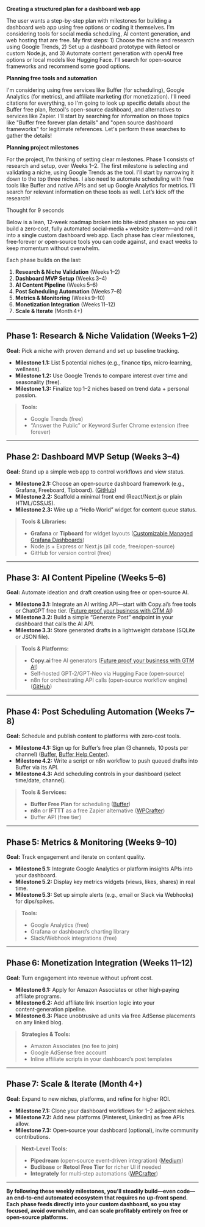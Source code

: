 **Creating a structured plan for a dashboard web app**

The user wants a step-by-step plan with milestones for building a dashboard web app using free options or coding it themselves. I’m considering tools for social media scheduling, AI content generation, and web hosting that are free. My first steps: 1) Choose the niche and research using Google Trends, 2) Set up a dashboard prototype with Retool or custom Node.js, and 3) Automate content generation with openAI free options or local models like Hugging Face. I’ll search for open-source frameworks and recommend some good options.

**Planning free tools and automation**

I'm considering using free services like Buffer (for scheduling), Google Analytics (for metrics), and affiliate marketing (for monetization). I'll need citations for everything, so I'm going to look up specific details about the Buffer free plan, Retool's open-source dashboard, and alternatives to services like Zapier. I'll start by searching for information on those topics like "Buffer free forever plan details" and "open source dashboard frameworks" for legitimate references. Let's perform these searches to gather the details!


**Planning project milestones**

For the project, I’m thinking of setting clear milestones. Phase 1 consists of research and setup, over Weeks 1–2. The first milestone is selecting and validating a niche, using Google Trends as the tool. I’ll start by narrowing it down to the top three niches. I also need to automate scheduling with free tools like Buffer and native APIs and set up Google Analytics for metrics. I’ll search for relevant information on these tools as well. Let’s kick off the research!


Thought for 9 seconds


Below is a lean, 12‑week roadmap broken into bite‑sized phases so you can build a zero‑cost, fully automated social‑media + website system—and roll it into a single custom dashboard web app. Each phase has clear milestones, free‑forever or open‑source tools you can code against, and exact weeks to keep momentum without overwhelm.

Each phase builds on the last:

1. **Research & Niche Validation** (Weeks 1–2)
2. **Dashboard MVP Setup** (Weeks 3–4)
3. **AI Content Pipeline** (Weeks 5–6)
4. **Post Scheduling Automation** (Weeks 7–8)
5. **Metrics & Monitoring** (Weeks 9–10)
6. **Monetization Integration** (Weeks 11–12)
7. **Scale & Iterate** (Month 4+)

---

## Phase 1: Research & Niche Validation (Weeks 1–2)

**Goal:** Pick a niche with proven demand and set up baseline tracking.

* **Milestone 1.1:** List 5 potential niches (e.g., finance tips, micro‑learning, wellness).
* **Milestone 1.2:** Use Google Trends to compare interest over time and seasonality (free).
* **Milestone 1.3:** Finalize top 1–2 niches based on trend data + personal passion.

> **Tools:**
>
> * Google Trends (free)
> * “Answer the Public” or Keyword Surfer Chrome extension (free forever)

---

## Phase 2: Dashboard MVP Setup (Weeks 3–4)

**Goal:** Stand up a simple web app to control workflows and view status.

* **Milestone 2.1:** Choose an open‑source dashboard framework (e.g., Grafana, Freeboard, Tipboard). ([GitHub][1])
* **Milestone 2.2:** Scaffold a minimal front end (React/Next.js or plain HTML/CSS/JS).
* **Milestone 2.3:** Wire up a “Hello World” widget for content queue status.

> **Tools & Libraries:**
>
> * **Grafana** or **Tipboard** for widget layouts ([Customizable Managed Grafana Dashboards][2])
> * Node.js + Express or Next.js (all code, free/open-source)
> * GitHub for version control (free)

---

## Phase 3: AI Content Pipeline (Weeks 5–6)

**Goal:** Automate ideation and draft creation using free or open‑source AI.

* **Milestone 3.1:** Integrate an AI writing API—start with Copy.ai’s free tools or ChatGPT free tier. ([Future proof your business with GTM AI][3])
* **Milestone 3.2:** Build a simple “Generate Post” endpoint in your dashboard that calls the AI API.
* **Milestone 3.3:** Store generated drafts in a lightweight database (SQLite or JSON file).

> **Tools & Platforms:**
>
> * **Copy.ai** free AI generators ([Future proof your business with GTM AI][3])
> * Self‑hosted GPT‑2/GPT‑Neo via Hugging Face (open‑source)
> * n8n for orchestrating API calls (open‑source workflow engine) ([GitHub][4])

---

## Phase 4: Post Scheduling Automation (Weeks 7–8)

**Goal:** Schedule and publish content to platforms with zero‑cost tools.

* **Milestone 4.1:** Sign up for Buffer’s free plan (3 channels, 10 posts per channel) ([Buffer][5], [Buffer Help Center][6]).
* **Milestone 4.2:** Write a script or n8n workflow to push queued drafts into Buffer via its API.
* **Milestone 4.3:** Add scheduling controls in your dashboard (select time/date, channel).

> **Tools & Services:**
>
> * **Buffer Free Plan** for scheduling ([Buffer][5])
> * **n8n** or **IFTTT** as a free Zapier alternative ([WPCrafter][7])
> * Buffer API (free tier)

---

## Phase 5: Metrics & Monitoring (Weeks 9–10)

**Goal:** Track engagement and iterate on content quality.

* **Milestone 5.1:** Integrate Google Analytics or platform insights APIs into your dashboard.
* **Milestone 5.2:** Display key metrics widgets (views, likes, shares) in real time.
* **Milestone 5.3:** Set up simple alerts (e.g., email or Slack via Webhooks) for dips/spikes.

> **Tools:**
>
> * Google Analytics (free)
> * Grafana or dashboard’s charting library
> * Slack/Webhook integrations (free)

---

## Phase 6: Monetization Integration (Weeks 11–12)

**Goal:** Turn engagement into revenue without upfront cost.

* **Milestone 6.1:** Apply for Amazon Associates or other high‑paying affiliate programs.
* **Milestone 6.2:** Add affiliate link insertion logic into your content‑generation pipeline.
* **Milestone 6.3:** Place unobtrusive ad units via free AdSense placements on any linked blog.

> **Strategies & Tools:**
>
> * Amazon Associates (no fee to join)
> * Google AdSense free account
> * Inline affiliate scripts in your dashboard’s post templates

---

## Phase 7: Scale & Iterate (Month 4+)

**Goal:** Expand to new niches, platforms, and refine for higher ROI.

* **Milestone 7.1:** Clone your dashboard workflows for 1–2 adjacent niches.
* **Milestone 7.2:** Add new platforms (Pinterest, LinkedIn) as free APIs allow.
* **Milestone 7.3:** Open‑source your dashboard (optional), invite community contributions.

> **Next‑Level Tools:**
>
> * **Pipedream** (open‑source event‑driven integration) ([Medium][8])
> * **Budibase** or **Retool Free Tier** for richer UI if needed
> * **Integrately** for multi‑step automations ([WPCrafter][7])

---

**By following these weekly milestones, you’ll steadily build—even code—an end‑to‑end automated ecosystem that requires no up‑front spend. Each phase feeds directly into your custom dashboard, so you stay focused, avoid overwhelm, and can scale profitably entirely on free or open‑source platforms.**

[1]: https://github.com/obazoud/awesome-dashboard?utm_source=chatgpt.com "obazoud/awesome-dashboard: A curated list of amazingly ... - GitHub"
[2]: https://www.metricfire.com/blog/top-8-open-source-dashboards/?utm_source=chatgpt.com "Top 8 Open Source Dashboards | MetricFire"
[3]: https://www.copy.ai/tools?utm_source=chatgpt.com "Free AI Writing Generator & Tools - Copy.ai"
[4]: https://github.com/meirwah/awesome-workflow-engines?utm_source=chatgpt.com "A curated list of awesome open source workflow engines - GitHub"
[5]: https://buffer.com/pricing?utm_source=chatgpt.com "Pricing - Buffer"
[6]: https://support.buffer.com/article/595-features-available-on-each-buffer-plan?utm_source=chatgpt.com "Features available on each Buffer plan"
[7]: https://www.wpcrafter.com/free-zapier-alternatives/?utm_source=chatgpt.com "Top 5 Free Zapier Alternatives to Automate Your Work in 2025"
[8]: https://medium.com/%40nocobase/%EF%B8%8F-top-10-open-source-workflows-projects-with-the-most-github-stars-nocobase-28e216e09cc8?utm_source=chatgpt.com "Top 10 Open-source Workflows Projects with the Most GitHub Stars"
